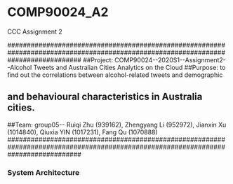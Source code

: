 # COMP90024_A2
CCC Assignment 2

###################################################################################################################################
##Project: COMP90024--2020S1--Assignment2--Alcohol Tweets and Australian Cities Analytics on the Cloud
##Purpose:  to find out the correlations between alcohol-related tweets and demographic 
##          and behavioural characteristics in Australia cities.
##Team: group05-- Ruiqi Zhu (939162), Zhengyang Li (952972), Jianxin Xu (1014840), Qiuxia YIN (1017231), Fang Qu (1070888)
###################################################################################################################################

### System Architecture
